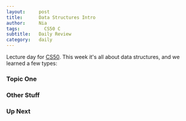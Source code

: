 ```yaml
---
layout:     post
title:      Data Structures Intro
author:     Nia
tags: 		  CS50 C
subtitle:  	Daily Review
category:   daily
---
```


Lecture day for [CS50](https://niamurrell.github.io/search/index.html#CS50). This week it's all about data structures, and we learned a few types:

### Topic One


### Other Stuff


### Up Next
